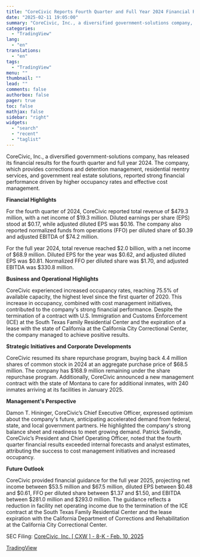```yaml
---
title: "CoreCivic Reports Fourth Quarter and Full Year 2024 Financial Results"
date: "2025-02-11 19:05:00"
summary: "CoreCivic, Inc., a diversified government-solutions company, has released its financial results for the fourth quarter and full year 2024. The company, which provides corrections and detention management, residential reentry services, and government real estate solutions, reported strong financial performance driven by higher occupancy rates and effective cost management. Financial Highlights..."
categories:
  - "TradingView"
lang:
  - "en"
translations:
  - "en"
tags:
  - "TradingView"
menu: ""
thumbnail: ""
lead: ""
comments: false
authorbox: false
pager: true
toc: false
mathjax: false
sidebar: "right"
widgets:
  - "search"
  - "recent"
  - "taglist"
---
```


CoreCivic, Inc., a diversified government-solutions company, has released its financial results for the fourth quarter and full year 2024. The company, which provides corrections and detention management, residential reentry services, and government real estate solutions, reported strong financial performance driven by higher occupancy rates and effective cost management.

**Financial Highlights**

For the fourth quarter of 2024, CoreCivic reported total revenue of $479.3 million, with a net income of $19.3 million. Diluted earnings per share (EPS) stood at $0.17, while adjusted diluted EPS was $0.16. The company also reported normalized funds from operations (FFO) per diluted share of $0.39 and adjusted EBITDA of $74.2 million.

For the full year 2024, total revenue reached $2.0 billion, with a net income of $68.9 million. Diluted EPS for the year was $0.62, and adjusted diluted EPS was $0.81. Normalized FFO per diluted share was $1.70, and adjusted EBITDA was $330.8 million.

**Business and Operational Highlights**

CoreCivic experienced increased occupancy rates, reaching 75.5% of available capacity, the highest level since the first quarter of 2020. This increase in occupancy, combined with cost management initiatives, contributed to the company's strong financial performance. Despite the termination of a contract with U.S. Immigration and Customs Enforcement (ICE) at the South Texas Family Residential Center and the expiration of a lease with the state of California at the California City Correctional Center, the company managed to achieve positive results.

**Strategic Initiatives and Corporate Developments**

CoreCivic resumed its share repurchase program, buying back 4.4 million shares of common stock in 2024 at an aggregate purchase price of $68.5 million. The company has $168.9 million remaining under the share repurchase program. Additionally, CoreCivic announced a new management contract with the state of Montana to care for additional inmates, with 240 inmates arriving at its facilities in January 2025.

**Management's Perspective**

Damon T. Hininger, CoreCivic’s Chief Executive Officer, expressed optimism about the company's future, anticipating accelerated demand from federal, state, and local government partners. He highlighted the company's strong balance sheet and readiness to meet growing demand. Patrick Swindle, CoreCivic’s President and Chief Operating Officer, noted that the fourth quarter financial results exceeded internal forecasts and analyst estimates, attributing the success to cost management initiatives and increased occupancy.

**Future Outlook**

CoreCivic provided financial guidance for the full year 2025, projecting net income between $53.5 million and $67.5 million, diluted EPS between $0.48 and $0.61, FFO per diluted share between $1.37 and $1.50, and EBITDA between $281.0 million and $293.0 million. The guidance reflects a reduction in facility net operating income due to the termination of the ICE contract at the South Texas Family Residential Center and the lease expiration with the California Department of Corrections and Rehabilitation at the California City Correctional Center.

SEC Filing: [CoreCivic, Inc. [ CXW ] - 8-K - Feb. 10, 2025](https://www.sec.gov/Archives/edgar/data/1070985/000119312525023677/d518529d8k.htm)

[TradingView](https://www.tradingview.com/news/tradingview:b4b8509aaa898:0-corecivic-reports-fourth-quarter-and-full-year-2024-financial-results/)
